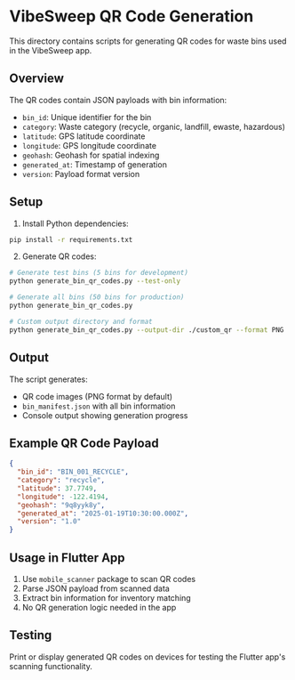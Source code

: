 # VibeSweep QR Code Generation

This directory contains scripts for generating QR codes for waste bins used in the VibeSweep app.

## Overview

The QR codes contain JSON payloads with bin information:
- `bin_id`: Unique identifier for the bin
- `category`: Waste category (recycle, organic, landfill, ewaste, hazardous)
- `latitude`: GPS latitude coordinate
- `longitude`: GPS longitude coordinate  
- `geohash`: Geohash for spatial indexing
- `generated_at`: Timestamp of generation
- `version`: Payload format version

## Setup

1. Install Python dependencies:
```bash
pip install -r requirements.txt
```

2. Generate QR codes:
```bash
# Generate test bins (5 bins for development)
python generate_bin_qr_codes.py --test-only

# Generate all bins (50 bins for production)
python generate_bin_qr_codes.py

# Custom output directory and format
python generate_bin_qr_codes.py --output-dir ./custom_qr --format PNG
```

## Output

The script generates:
- QR code images (PNG format by default)
- `bin_manifest.json` with all bin information
- Console output showing generation progress

## Example QR Code Payload

```json
{
  "bin_id": "BIN_001_RECYCLE",
  "category": "recycle",
  "latitude": 37.7749,
  "longitude": -122.4194,
  "geohash": "9q8yyk8y",
  "generated_at": "2025-01-19T10:30:00.000Z",
  "version": "1.0"
}
```

## Usage in Flutter App

1. Use `mobile_scanner` package to scan QR codes
2. Parse JSON payload from scanned data
3. Extract bin information for inventory matching
4. No QR generation logic needed in the app

## Testing

Print or display generated QR codes on devices for testing the Flutter app's scanning functionality.